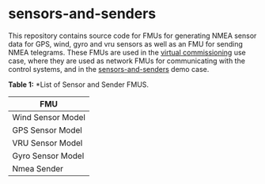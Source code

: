 # sensors-and-senders

This repository contains source code for FMUs for generating NMEA sensor data for GPS, wind, gyro and vru sensors as well as an FMU for sending NMEA telegrams. These FMUs are used in the [virtual commissioning](https://opensimulationplatform.com/use-cases/#commissioning) use case, where they are used as network FMUs for communicating with the control systems, and in the [sensors-and-senders](https://github.com/open-simulation-platform/demo-cases/tree/master/sensors-and-senders) demo case.

**Table 1:** *List of Sensor and Sender FMUS.

| FMU          |
| ------------------|
| Wind Sensor Model
| GPS Sensor Model
| VRU Sensor Model
| Gyro Sensor Model 
| Nmea Sender

